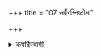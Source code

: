 +++
title = "07 सर्वैरग्निष्टोमः"

+++

<details><summary>कपर्दिस्वामी</summary>


<details>

<details><summary>हरदत्तः</summary>


<details>

<details><summary>Müller</summary>

The Agniṣṭoma is prescribed by all.

#####  Commentary

By saying all, the Atharva-veda is supposed to be included, at least according to one commentator.

The Agniṣṭoma requires sixteen priests, the Paśu sacrifices six, the Cāturmāsyas five, the Darśa-pūrṇamāsas four.
</details>

<details><summary>थिते</summary>

सर्वैरग्निष्टोमः ७
</details>
